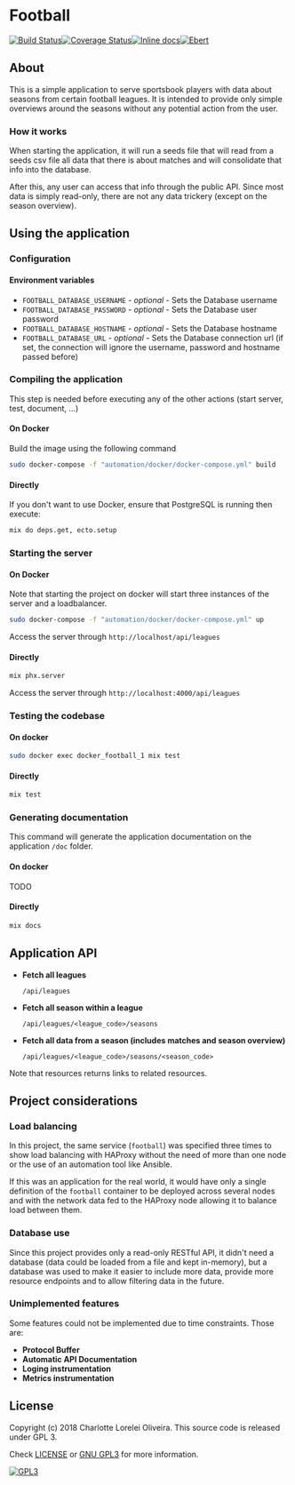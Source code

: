 # Football
[![Build Status](https://travis-ci.org/mememori/football.svg?branch=master)](https://travis-ci.org/mememori/football)[![Coverage Status](https://coveralls.io/repos/github/mememori/football/badge.svg?branch=master)](https://coveralls.io/github/mememori/football?branch=master)[![Inline docs](http://inch-ci.org/github/mememori/football.svg?branch=master)](http://inch-ci.org/github/mememori/football)[![Ebert](https://ebertapp.io/github/mememori/football.svg)](https://ebertapp.io/github/mememori/football)

## About
This is a simple application to serve sportsbook players with data about seasons from certain football leagues. It is intended to provide only simple overviews around the seasons without any potential action from the user.

### How it works
When starting the application, it will run a seeds file that will read from a seeds csv file all data that there is about matches and will consolidate that info into the database.

After this, any user can access that info through the public API. Since most data is simply read-only, there are not any data trickery (except on the season overview).

## Using the application
### Configuration
#### Environment variables
- `FOOTBALL_DATABASE_USERNAME` - _optional_ - Sets the Database username
- `FOOTBALL_DATABASE_PASSWORD` - _optional_ - Sets the Database user password
- `FOOTBALL_DATABASE_HOSTNAME` - _optional_ - Sets the Database hostname
- `FOOTBALL_DATABASE_URL` - _optional_ - Sets the Database connection url (if set, the connection will ignore the username, password and hostname passed before)

### Compiling the application
This step is needed before executing any of the other actions (start server, test, document, ...)

#### On Docker
Build the image using the following command
```bash
sudo docker-compose -f "automation/docker/docker-compose.yml" build
```

#### Directly
If you don't want to use Docker, ensure that PostgreSQL is running then execute:
```bash
mix do deps.get, ecto.setup
```

### Starting the server
#### On Docker
Note that starting the project on docker will start three instances of the server and a loadbalancer.
```bash
sudo docker-compose -f "automation/docker/docker-compose.yml" up
```

Access the server through `http://localhost/api/leagues`

#### Directly
```bash
mix phx.server
```

Access the server through `http://localhost:4000/api/leagues`

### Testing the codebase
#### On docker
```bash
sudo docker exec docker_football_1 mix test
```

#### Directly
```bash
mix test
```

### Generating documentation
This command will generate the application documentation on the application `/doc` folder.

#### On docker
TODO

#### Directly
```bash
mix docs
```

## Application API
- **Fetch all leagues**
    ```
    /api/leagues
    ```
- **Fetch all season within a league**
  ```
  /api/leagues/<league_code>/seasons
  ```
- **Fetch all data from a season (includes matches and season overview)**
  ```
  /api/leagues/<league_code>/seasons/<season_code>
  ```

Note that resources returns links to related resources.

## Project considerations
### Load balancing
In this project, the same service (`football`) was specified three times to show load balancing with HAProxy without the need of more than one node or the use of an automation tool like Ansible.

If this was an application for the real world, it would have only a single definition of the `football` container to be deployed across several nodes and with the network data fed to the HAProxy node allowing it to balance load between them.

### Database use
Since this project provides only a read-only RESTful API, it didn't need a database (data could be loaded from a file and kept in-memory), but a database was used to make it easier to include more data, provide more resource endpoints and to allow filtering data in the future.

### Unimplemented features
Some features could not be implemented due to time constraints. Those are:
- **Protocol Buffer**
- **Automatic API Documentation**
- **Loging instrumentation**
- **Metrics instrumentation**

## License
Copyright (c) 2018 Charlotte Lorelei Oliveira.
This source code is released under GPL 3.

Check [LICENSE](LICENSE) or [GNU GPL3](https://www.gnu.org/licenses/gpl-3.0.en.html)
for more information.

[![GPL3](https://www.gnu.org/graphics/gplv3-88x31.png)](https://www.gnu.org/licenses/gpl-3.0.en.html)
